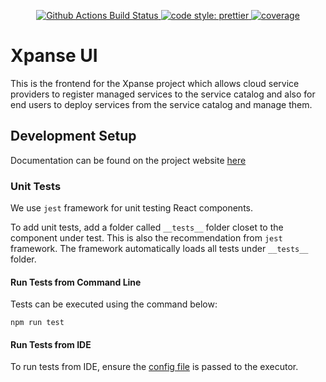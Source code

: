 <p align="center">
   <a href="https://github.com/eclipse-xpanse/xpanse-ui/actions/?query=workflow%3Axpanse-ui+branch%3Amain">
      <img alt="Github Actions Build Status" src="https://github.com/eclipse-xpanse/xpanse-ui/actions/workflows/xpanse.yml/badge.svg" />
   </a>
   <a href="#badge">
      <img alt="code style: prettier" src="https://img.shields.io/badge/code_style-prettier-ff69b4.svg" />
   </a>
   <a href="https://opensource.org/licenses/Apache-2.0" target="_blank">
      <img src="https://img.shields.io/badge/License-Apache_2.0-blue.svg" alt="coverage" />
   </a>
</p>

# Xpanse UI

This is the frontend for the Xpanse project which allows cloud service providers to register managed services to the
service catalog and also for end users to deploy services from the service catalog and manage them.

## Development Setup

Documentation can be found on the project website [here](https://eclipse-xpanse.github.io/xpanse-website/docs/ui)

### Unit Tests

We use `jest` framework for unit testing React components.

To add unit tests, add a folder called `__tests__` folder closet to the component under test. This is also the
recommendation from `jest` framework. The framework automatically loads all tests under `__tests__` folder.

#### Run Tests from Command Line

Tests can be executed using the command below:

```shell
npm run test
```

#### Run Tests from IDE

To run tests from IDE, ensure the [config file](jest.config.json) is passed to the executor.
